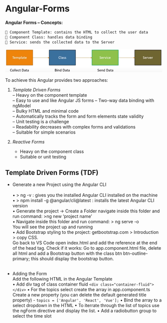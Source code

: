 # Angular-Forms

**Angular Forms – Concepts:**

     Component Template: contains the HTML to collect the user data
     Component Class: handles data binding
     Service: sends the collected data to the Server

![ANGULAR Forms](./images/angular-forms.png)

To achieve this Angular provides two approaches:

1. _Template Driven Forms_  
   – Heavy on the component template  
   – Easy to use and like Angular JS forms
   – Two-way data binding with ngModel  
   – Bulky HTML and minimal code  
   – Automatically tracks the form and form elements state validity  
   – Unit testing is a challenge  
   – Readability decreases with complex forms and validations  
   – Suitable for simple scenarios

2. _Reactive Forms_
   - Heavy on the component class
   - Suitable or unit testing

## Template Driven Forms (TDF)

- Generate a new Project using the Angular CLI  
  <br/>
  • > ng -v : gives you the installed Angular CLI installed on the machine  
  • > npm install -g @angular/cli@latest : installs the latest Angular CLI version  
  • Generate the project -> Create a Folder navigate inside this folder and run command: >ng new ‘project name’  
  • Navigate inside this folder and run command: > ng serve -o  
   You will see the project up and running  
  • Add Bootstrap styling to the project: getbootstrap.com > Introduction > copy CSS.  
  Go back to VS Code open index.html and add the reference at the end of the head tag.
  Check if it works: Go to app.component.html file, delete all html and add a Bootstrap button with the class btn btn-outline-primary; this should display the bootstrap button.  
  <br/>

- Adding the Form  
  Add the following HTML in the Angular Template  
  • Add div tag of class container fluid `<div class="container-fluid"></div>`
  • For the topics select create the array in app.component.ts
  Create a new property (you can delete the default generated title property) - `topics = ['Angular', 'React', 'Vue'];`
  • Bind the array to a select dropdown in the HTML
  • To iterrate through the list of topics use the ngForm directive and display the list.
  • Add a radiobutton group to select the time slot
